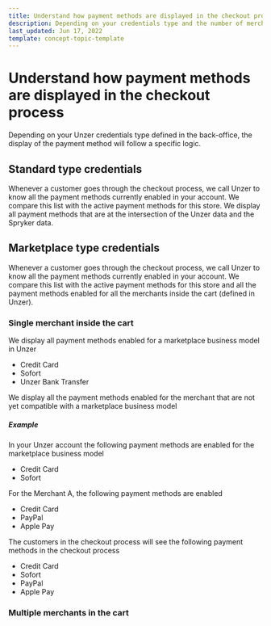 ```yaml
---
title: Understand how payment methods are displayed in the checkout process
description: Depending on your credentials type and the number of merchants in the cart, some payment methods are hidden.
last_updated: Jun 17, 2022
template: concept-topic-template
---
```


# Understand how payment methods are displayed in the checkout process

Depending on your Unzer credentials type defined in the back-office, the display of the payment method will follow a specific logic.

## Standard type credentials

Whenever a customer goes through the checkout process, we call Unzer to know all the payment methods currently enabled in your account. We compare this list with the active payment methods for this store. We display all payment methods that are at the intersection of the Unzer data and the Spryker data.

## Marketplace type credentials

Whenever a customer goes through the checkout process, we call Unzer to know all the payment methods currently enabled in your account. We compare this list with the active payment methods for this store and all the payment methods enabled for all the merchants inside the cart (defined in Unzer).

### Single merchant inside the cart

We display all payment methods enabled for a marketplace business model in Unzer

* Credit Card
* Sofort
* Unzer Bank Transfer

We display all the payment methods enabled for the merchant that are not yet compatible with a marketplace business model

##### Example

In your Unzer account the following payment methods are enabled for the marketplace business model

* Credit Card
* Sofort

For the Merchant A, the following payment methods are enabled

* Credit Card
* PayPal
* Apple Pay

The customers in the checkout process will see the following payment methods in the checkout process

* Credit Card
* Sofort
* PayPal
* Apple Pay

### Multiple merchants in the cart